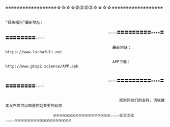   ※※※※※※※※※※※※※※※※※※☆☆☆☆㊣㊣㊣㊣☆☆☆☆※※※※※※※※※※※※※※※※※※                                                            

                                                                             “绿茶福利”最新地址:

                                                 ☆☆☆☆〓〓〓〓〓〓〓〓〓★★★★〓〓〓〓〓〓〓〓〓☆☆☆☆
  
                                                   最新地址：https://www.lvchafuli.net

                                                   APP下载：http://www.gtxp2.science/APP.apk


                                                 ☆☆☆☆〓〓〓〓〓〓〓〓〓★★★★〓〓〓〓〓〓〓〓〓☆☆☆☆


                                                      感谢网友们的支持，请收藏本发布页可以知道网站变更的动态

                         ※※※※※※※※※※※※※※※※※※☆☆☆☆㊣㊣㊣㊣☆☆☆☆※※※※※※※※※※※※※※※※※※
